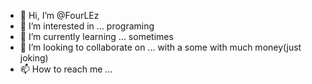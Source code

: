 - 👋 Hi, I’m @FourLEz 
- 👀 I’m interested in ... programing 
- 🌱 I’m currently learning ... sometimes 
- 💞️ I’m looking to collaborate on ... with a some with much money(just joking)
- 📫 How to reach me ...

<!---
FourLEz/FourLEz is a ✨ special ✨ repository because its `README.md` (this file) appears on your GitHub profile.
You can click the Preview link to take a look at your changes.
--->
